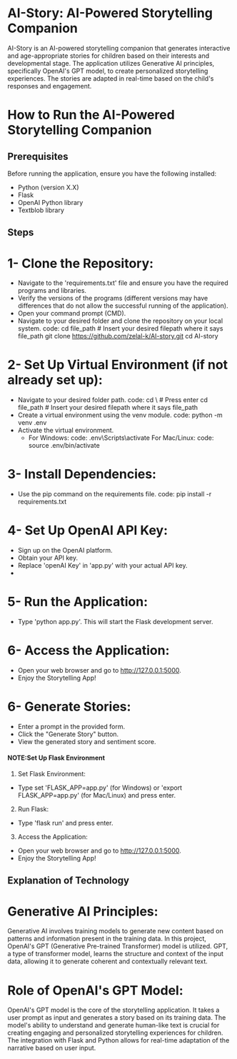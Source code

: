 # AI-Story: AI-Powered Storytelling Companion
AI-Story is an AI-powered storytelling companion that generates interactive and age-appropriate stories for children based on their interests and developmental stage. The application utilizes Generative AI principles, specifically OpenAI's GPT model, to create personalized storytelling experiences. The stories are adapted in real-time based on the child's responses and engagement.

# How to Run the AI-Powered Storytelling Companion
## Prerequisites

Before running the application, ensure you have the following installed:

- Python (version X.X)
- Flask
- OpenAI Python library
- Textblob library
## Steps

# 1- Clone the Repository:
- Navigate to the 'requirements.txt' file and ensure you have the required programs and libraries.
- Verify the versions of the programs (different versions may have differences that do not allow the successful running of the application).
- Open your command prompt (CMD).
- Navigate to your desired folder and clone the repository on your local system.
  code: 
cd file_path  # Insert your desired filepath where it says file_path
git clone https://github.com/zelal-k/AI-story.git
cd AI-story

# 2- Set Up Virtual Environment (if not already set up):
- Navigate to your desired folder path.
   code: 
cd \  # Press enter
cd file_path  # Insert your desired filepath where it says file_path
- Create a virtual environment using the venv module.
   code: 
python -m venv .env
- Activate the virtual environment.
  - For Windows:
     code:
.env\Scripts\activate
For Mac/Linux:
     code: 
source .env/bin/activate
# 3- Install Dependencies:
- Use the pip command on the requirements file.
  code: 
pip install -r requirements.txt

# 4- Set Up OpenAI API Key:
- Sign up on the OpenAI platform.
- Obtain your API key.
- Replace 'openAI Key' in 'app.py' with your actual API key.
- 
# 5- Run the Application:
- Type 'python app.py'. This will start the Flask development server.
  
# 6- Access the Application:
- Open your web browser and go to http://127.0.0.1:5000.
- Enjoy the Storytelling App!
  
# 6- Generate Stories:
- Enter a prompt in the provided form.
- Click the "Generate Story" button.
- View the generated story and sentiment score.
#### NOTE:Set Up Flask Environment
1. Set Flask Environment:
  - Type set 'FLASK_APP=app.py' (for Windows) or 'export FLASK_APP=app.py' (for Mac/Linux) and press enter.
2. Run Flask:
  - Type 'flask run' and press enter.
3. Access the Application:
 - Open your web browser and go to http://127.0.0.1:5000.
 - Enjoy the Storytelling App!
   
## Explanation of Technology
# Generative AI Principles:
Generative AI involves training models to generate new content based on patterns and information present in the training data. In this project, OpenAI's GPT (Generative Pre-trained Transformer) model is utilized. GPT, a type of transformer model, learns the structure and context of the input data, allowing it to generate coherent and contextually relevant text.

# Role of OpenAI's GPT Model:
OpenAI's GPT model is the core of the storytelling application. It takes a user prompt as input and generates a story based on its training data. The model's ability to understand and generate human-like text is crucial for creating engaging and personalized storytelling experiences for children. The integration with Flask and Python allows for real-time adaptation of the narrative based on user input.

